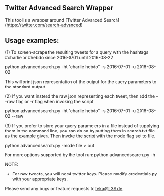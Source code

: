 ## Twitter Advanced Search Wrapper

This tool is a wrapper around [Twitter Advanced Search] (https://twitter.com/search-advanced)

## Usage examples:

(1) To screen-scrape the resulting tweets for a query with the hashtags
\#charlie or \#hebdo since 2016-0701 until 2016-08-22

python advancedsearch.py -ht "charlie hebdo" -s 2016-07-01 -u 2016-08-02

This will print json representation of the output for the query parameters to
the standard output


(2) If you want instead the raw json representing each tweet, then add the
--raw flag or -r flag when invoking the script

python advancedsearch.py -ht "charlie hebdo" -s 2016-07-01 -u 2016-08-02 --raw


(3) If you prefer to store your query parameters in a file instead of supplying
them in the command line, you can do so by putting them in search.txt file as
the example given. Then invoke the script with the mode flag set to file.

python advancedsearch.py -mode file > out


For more options supported by the tool run:
python advancedsearch.py -h


NOTE:
- For raw tweets, you will need twitter keys. Please modify credentials.py with
  your appropriate keys.


Please send any bugs or feature requests to teka@L3S.de.
